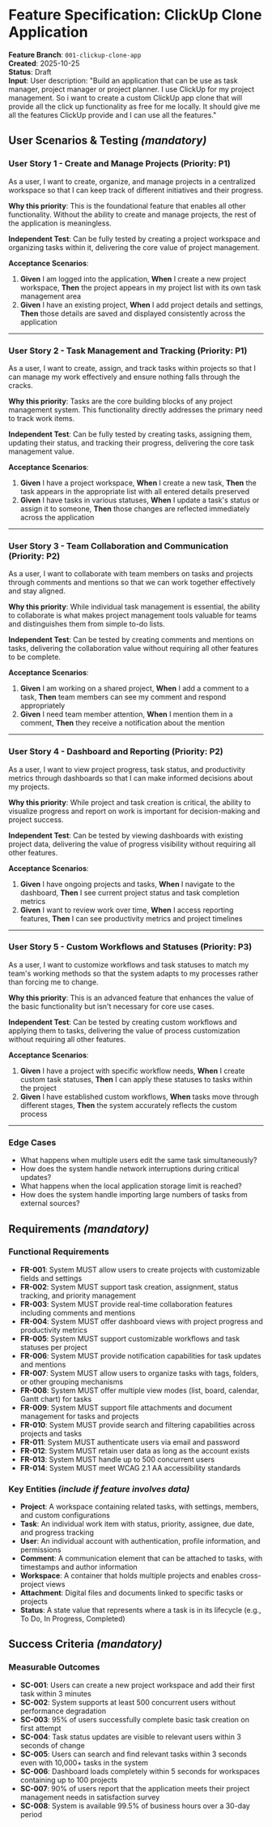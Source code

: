 # Feature Specification: ClickUp Clone Application

**Feature Branch**: `001-clickup-clone-app`  
**Created**: 2025-10-25  
**Status**: Draft  
**Input**: User description: "Build an application that can be use as task manager, project manager or project planner. I use ClickUp for my project management. So i want to create a custom ClickUp app clone that will provide all the click up functionality as free for me locally. It should give me all the features ClickUp provide and I can use all the features."

## User Scenarios & Testing *(mandatory)*

### User Story 1 - Create and Manage Projects (Priority: P1)

As a user, I want to create, organize, and manage projects in a centralized workspace so that I can keep track of different initiatives and their progress.

**Why this priority**: This is the foundational feature that enables all other functionality. Without the ability to create and manage projects, the rest of the application is meaningless.

**Independent Test**: Can be fully tested by creating a project workspace and organizing tasks within it, delivering the core value of project management.

**Acceptance Scenarios**:

1. **Given** I am logged into the application, **When** I create a new project workspace, **Then** the project appears in my project list with its own task management area
2. **Given** I have an existing project, **When** I add project details and settings, **Then** those details are saved and displayed consistently across the application

---

### User Story 2 - Task Management and Tracking (Priority: P1)

As a user, I want to create, assign, and track tasks within projects so that I can manage my work effectively and ensure nothing falls through the cracks.

**Why this priority**: Tasks are the core building blocks of any project management system. This functionality directly addresses the primary need to track work items.

**Independent Test**: Can be fully tested by creating tasks, assigning them, updating their status, and tracking their progress, delivering the core task management value.

**Acceptance Scenarios**:

1. **Given** I have a project workspace, **When** I create a new task, **Then** the task appears in the appropriate list with all entered details preserved
2. **Given** I have tasks in various statuses, **When** I update a task's status or assign it to someone, **Then** those changes are reflected immediately across the application

---

### User Story 3 - Team Collaboration and Communication (Priority: P2)

As a user, I want to collaborate with team members on tasks and projects through comments and mentions so that we can work together effectively and stay aligned.

**Why this priority**: While individual task management is essential, the ability to collaborate is what makes project management tools valuable for teams and distinguishes them from simple to-do lists.

**Independent Test**: Can be tested by creating comments and mentions on tasks, delivering the collaboration value without requiring all other features to be complete.

**Acceptance Scenarios**:

1. **Given** I am working on a shared project, **When** I add a comment to a task, **Then** team members can see my comment and respond appropriately
2. **Given** I need team member attention, **When** I mention them in a comment, **Then** they receive a notification about the mention

---

### User Story 4 - Dashboard and Reporting (Priority: P2)

As a user, I want to view project progress, task status, and productivity metrics through dashboards so that I can make informed decisions about my projects.

**Why this priority**: While project and task creation is critical, the ability to visualize progress and report on work is important for decision-making and project success.

**Independent Test**: Can be tested by viewing dashboards with existing project data, delivering the value of progress visibility without requiring all other features.

**Acceptance Scenarios**:

1. **Given** I have ongoing projects and tasks, **When** I navigate to the dashboard, **Then** I see current project status and task completion metrics
2. **Given** I want to review work over time, **When** I access reporting features, **Then** I can see productivity metrics and project timelines

---

### User Story 5 - Custom Workflows and Statuses (Priority: P3)

As a user, I want to customize workflows and task statuses to match my team's working methods so that the system adapts to my processes rather than forcing me to change.

**Why this priority**: This is an advanced feature that enhances the value of the basic functionality but isn't necessary for core use cases.

**Independent Test**: Can be tested by creating custom workflows and applying them to tasks, delivering the value of process customization without requiring all other features.

**Acceptance Scenarios**:

1. **Given** I have a project with specific workflow needs, **When** I create custom task statuses, **Then** I can apply these statuses to tasks within the project
2. **Given** I have established custom workflows, **When** tasks move through different stages, **Then** the system accurately reflects the custom process

---

### Edge Cases

- What happens when multiple users edit the same task simultaneously?
- How does the system handle network interruptions during critical updates?
- What happens when the local application storage limit is reached?
- How does the system handle importing large numbers of tasks from external sources?

## Requirements *(mandatory)*

### Functional Requirements

- **FR-001**: System MUST allow users to create projects with customizable fields and settings
- **FR-002**: System MUST support task creation, assignment, status tracking, and priority management
- **FR-003**: System MUST provide real-time collaboration features including comments and mentions
- **FR-004**: System MUST offer dashboard views with project progress and productivity metrics
- **FR-005**: System MUST support customizable workflows and task statuses per project
- **FR-006**: System MUST provide notification capabilities for task updates and mentions
- **FR-007**: System MUST allow users to organize tasks with tags, folders, or other grouping mechanisms
- **FR-008**: System MUST offer multiple view modes (list, board, calendar, Gantt chart) for tasks
- **FR-009**: System MUST support file attachments and document management for tasks and projects
- **FR-010**: System MUST provide search and filtering capabilities across projects and tasks
- **FR-011**: System MUST authenticate users via email and password
- **FR-012**: System MUST retain user data as long as the account exists
- **FR-013**: System MUST handle up to 500 concurrent users
- **FR-014**: System MUST meet WCAG 2.1 AA accessibility standards

### Key Entities *(include if feature involves data)*

- **Project**: A workspace containing related tasks, with settings, members, and custom configurations
- **Task**: An individual work item with status, priority, assignee, due date, and progress tracking
- **User**: An individual account with authentication, profile information, and permissions
- **Comment**: A communication element that can be attached to tasks, with timestamps and author information
- **Workspace**: A container that holds multiple projects and enables cross-project views
- **Attachment**: Digital files and documents linked to specific tasks or projects
- **Status**: A state value that represents where a task is in its lifecycle (e.g., To Do, In Progress, Completed)

## Success Criteria *(mandatory)*

### Measurable Outcomes

- **SC-001**: Users can create a new project workspace and add their first task within 3 minutes
- **SC-002**: System supports at least 500 concurrent users without performance degradation
- **SC-003**: 95% of users successfully complete basic task creation on first attempt
- **SC-004**: Task status updates are visible to relevant users within 3 seconds of change
- **SC-005**: Users can search and find relevant tasks within 3 seconds even with 10,000+ tasks in the system
- **SC-006**: Dashboard loads completely within 5 seconds for workspaces containing up to 100 projects
- **SC-007**: 90% of users report that the application meets their project management needs in satisfaction survey
- **SC-008**: System is available 99.5% of business hours over a 30-day period